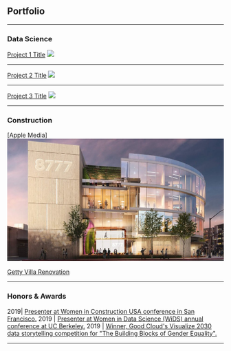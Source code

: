 ## Portfolio

---

### Data Science 

[Project 1 Title](/sample_page)
<img src="images/dummy_thumbnail.jpg?raw=true"/>

---
[Project 2 Title](/pdf/sample_presentation.pdf)
<img src="images/dummy_thumbnail.jpg?raw=true"/>

---
[Project 3 Title](http://example.com/)
<img src="images/dummy_thumbnail.jpg?raw=true"/>

---

### Construction

[Apple Media]
<img src="images/apple_media.jpg?raw=true"/>

[Getty Villa Renovation](/thegettyvilla)

---

### Honors & Awards

2019| [Presenter at Women in Construction USA conference in San Francisco.](https://medium.com/berkeleyischool/crafting-a-sustainable-career-8ba3d8cdbcd6)
2019 | [Presenter at Women in Data Science (WiDS) annual conference at UC Berkeley.](https://www.ischool.berkeley.edu/events/2019/wids-berkeley)
2019 | [Winner, Good Cloud's Visualize 2030 data storytelling competition for "The Building Blocks of Gender Equality".](https://cloud.google.com/visualize-2030/#meet-the-winners)

---
